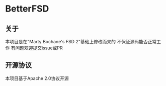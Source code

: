 # BetterFSD

## 关于
本项目是在"Marty Bochane's FSD 2"基础上修改而来的
不保证源码能否正常工作
有问题欢迎提交issue或PR

## 开源协议

本项目基于Apache 2.0协议开源

